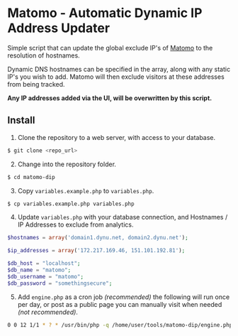 # Matomo - Automatic Dynamic IP Address Updater

Simple script that can update the global exclude IP's of [Matomo](https://matomo.org/) to the resolution of hostnames.

Dynamic DNS hostnames can be specified in the array, along with any static IP's you wish to add. Matomo will then exclude visitors at these addresses from being tracked.

**Any IP addresses added via the UI, will be overwritten by this script.**

## Install

1. Clone the repository to a web server, with access to your database.

```sh
$ git clone <repo_url>
```

2. Change into the repository folder.
```sh
$ cd matomo-dip
```

3. Copy `variables.example.php` to `variables.php`.

```sh
$ cp variables.example.php variables.php
```

4. Update `variables.php` with your database connection, and Hostnames / IP Addresses to exclude from analytics.

```php
$hostnames = array('domain1.dynu.net, domain2.dynu.net');

$ip_addresses = array('172.217.169.46, 151.101.192.81');

$db_host = "localhost";
$db_name = "matomo";
$db_username = "matomo";
$db_password = "somethingsecure";

```

5. Add `engine.php` as a cron job *(recommended)* the following will run once per day, or post as a public page you can manually visit when needed *(not recommended)*.

```sh
0 0 12 1/1 * ? * /usr/bin/php -q /home/user/tools/matomo-dip/engine.php
```